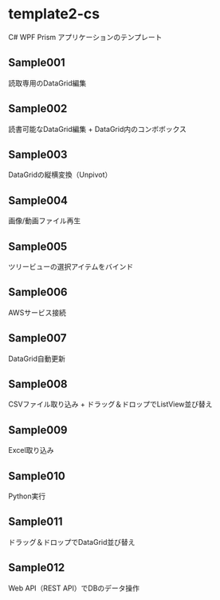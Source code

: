 # template2-cs
C# WPF Prism アプリケーションのテンプレート

## Sample001
読取専用のDataGrid編集

## Sample002
読書可能なDataGrid編集 + DataGrid内のコンボボックス

## Sample003
DataGridの縦横変換（Unpivot）

## Sample004
画像/動画ファイル再生

## Sample005
ツリービューの選択アイテムをバインド

## Sample006
AWSサービス接続

## Sample007
DataGrid自動更新

## Sample008
CSVファイル取り込み + ドラッグ＆ドロップでListView並び替え

## Sample009
Excel取り込み

## Sample010
Python実行

## Sample011
ドラッグ＆ドロップでDataGrid並び替え

## Sample012
Web API（REST API）でDBのデータ操作
